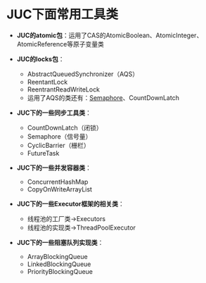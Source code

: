 # JUC下面常用工具类

- **JUC的atomic包**：运用了CAS的AtomicBoolean、AtomicInteger、AtomicReference等原子变量类

- **JUC的locks包**：
  - AbstractQueuedSynchronizer（AQS）
  - ReentantLock
  - ReentrantReadWriteLock
  - 运用了AQS的类还有：[Semaphore](https://so.csdn.net/so/search?q=Semaphore&spm=1001.2101.3001.7020)、CountDownLatch
- **JUC下的一些同步工具类**：
  - CountDownLatch（闭锁）
  - Semaphore（信号量）
  - CyclicBarrier（栅栏）
  - FutureTask
- **JUC下的一些并发容器类**：
  - ConcurrentHashMap
  - CopyOnWriteArrayList
- **JUC下的一些Executor框架的相关类**： 
  - 线程池的工厂类->Executors 
  - 线程池的实现类->ThreadPoolExecutor
- **JUC下的一些阻塞队列实现类**：
  - ArrayBlockingQueue
  - LinkedBlockingQueue
  - PriorityBlockingQueue